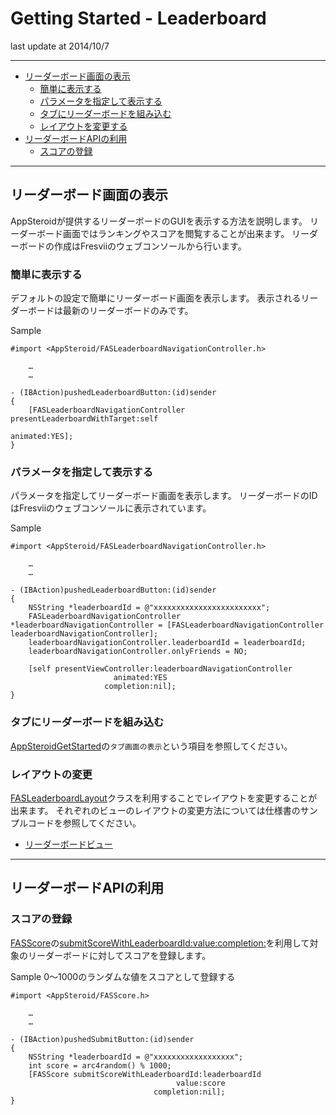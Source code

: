 # Getting Started - Leaderboard

last update at 2014/10/7

---

- [リーダーボード画面の表示](#HowToDisplayView)
	- [簡単に表示する](#EasyWay)
	- [パラメータを指定して表示する](#SettingParameters)
	- [タブにリーダーボードを組み込む](#WithTab)
	- [レイアウトを変更する](#Layout)
- [リーダーボードAPIの利用](#HowToUseAPI)
	- [スコアの登録](#SubmitScore)

---

## <a name="HowToDisplayView"> リーダーボード画面の表示 </a>

AppSteroidが提供するリーダーボードのGUIを表示する方法を説明します。
リーダーボード画面ではランキングやスコアを閲覧することが出来ます。
リーダーボードの作成はFresviiのウェブコンソールから行います。

### <a name="EasyWay"> 簡単に表示する </a>

デフォルトの設定で簡単にリーダーボード画面を表示します。
表示されるリーダーボードは最新のリーダーボードのみです。

Sample

```
#import <AppSteroid/FASLeaderboardNavigationController.h>

	…
	…

- (IBAction)pushedLeaderboardButton:(id)sender
{
    [FASLeaderboardNavigationController presentLeaderboardWithTarget:self
                                                            animated:YES];
}
```

### <a name="SettingParameters"> パラメータを指定して表示する </a>

パラメータを指定してリーダーボード画面を表示します。
リーダーボードのIDはFresviiのウェブコンソールに表示されています。

Sample

```
#import <AppSteroid/FASLeaderboardNavigationController.h>

	…
	…

- (IBAction)pushedLeaderboardButton:(id)sender
{
    NSString *leaderboardId = @"xxxxxxxxxxxxxxxxxxxxxxxx";
    FASLeaderboardNavigationController *leaderboardNavigationController = [FASLeaderboardNavigationController leaderboardNavigationController];
    leaderboardNavigationController.leaderboardId = leaderboardId;
    leaderboardNavigationController.onlyFriends = NO;

    [self presentViewController:leaderboardNavigationController
                       animated:YES
                     completion:nil];
}
```

### <a name="WithTab"> タブにリーダーボードを組み込む </a>

[AppSteroidGetStarted](../AppSteroidGetStarted.md)の`タブ画面の表示`という項目を参照してください。

### <a name="Layout"> レイアウトの変更 </a>

[FASLeaderboardLayout](../Specs/Spec-Leaderboard.md#FASLeaderboardLayout)クラスを利用することでレイアウトを変更することが出来ます。
それぞれのビューのレイアウトの変更方法については仕様書のサンプルコードを参照してください。

- [リーダーボードビュー](../Specs/Spec-Leaderboard.md#FASLeaderboardLayout.leaderboardLayoutBlocks)

---

## <a name="HowToUseAPI"> リーダーボードAPIの利用 </a>

### <a name="SubmitScore"> スコアの登録 </a>

[FASScore](../Specs/Spec-Leaderboard.md#FASScore)の[submitScoreWithLeaderboardId:value:completion:](../Specs/Spec-Leaderboard.md#FASScore.submitScoreWithLeaderboardIdvaluecompletion)を利用して対象のリーダーボードに対してスコアを登録します。

Sample
0〜1000のランダムな値をスコアとして登録する

```
#import <AppSteroid/FASScore.h>

	…
	…

- (IBAction)pushedSubmitButton:(id)sender
{
    NSString *leaderboardId = @"xxxxxxxxxxxxxxxxxx";
    int score = arc4random() % 1000;
    [FASScore submitScoreWithLeaderboardId:leaderboardId
                                     value:score
                                completion:nil];
}
```
